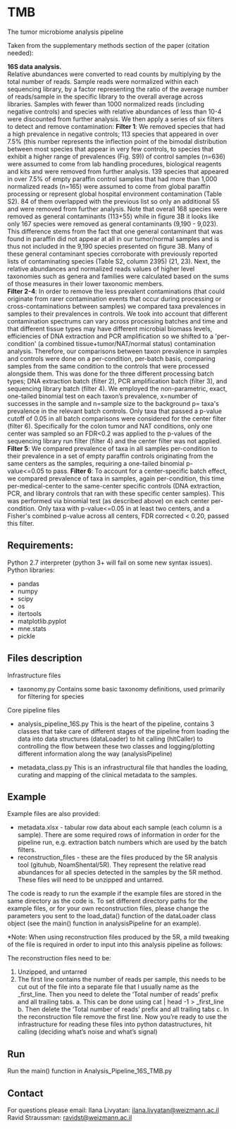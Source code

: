 # TMB
The tumor microbiome analysis pipeline

Taken from the supplementary methods section of the paper (citation needed):

**16S data analysis.**  
Relative abundances were converted to read counts by multiplying by the total number of reads. Sample reads were normalized within each sequencing library, by a factor representing the ratio of the average number of reads/sample in the specific library to the overall average across libraries. Samples with fewer than 1000 normalized reads (including negative controls) and species with relative abundances of less than 10-4 were discounted from further analysis. 
We then apply a series of six filters to detect and remove contamination:
**Filter 1**: We removed species that had a high prevalence in negative controls; 113 species that appeared in over 7.5% (this number represents the inflection point of the bimodal distribution between most species that appear in very few controls, to species that exhibit a higher range of prevalences (Fig. S9)) of control samples (n=636) were assumed to come from lab handling procedures, biological reagents and kits and were removed from further analysis. 139 species that appeared in over 7.5% of empty paraffin control samples that had more than 1,000 normalized reads (n=165) were assumed to come from global paraffin processing or represent global hospital environment contamination (Table S2). 84 of them overlapped with the previous list so only an additional 55 and were removed from further analysis. Note that overall 168 species were removed as general contaminants (113+55) while in figure 3B it looks like only 167 species were removed as general contaminants (9,190 - 9,023). This difference stems from the fact that one general contaminant that was found in paraffin did not appear at all in our tumor/normal samples and is thus not included in the 9,190 species presented on figure 3B. Many of these general contaminant species corroborate with previously reported lists of contaminating species (Table S2, column 2395) (21, 23). Next, the relative abundances and normalized reads values of higher level taxonomies such as genera and families were calculated based on the sums of those measures in their lower taxonomic members.  
**Filter 2-4**: In order to remove the less prevalent contaminations (that could originate from rarer contamination events that occur during processing or cross-contaminations between samples) we compared taxa prevalences in samples to their prevalences in controls. We took into account that different contamination spectrums can vary across processing batches and time and that different tissue types may have different microbial biomass levels, efficiencies of DNA extraction and PCR amplification so we shifted to a 'per-condition' (a combined tissue+tumor/NAT/normal status) contamination analysis. Therefore, our comparisons between taxon prevalence in samples and controls were done on a per-condition, per-batch basis, comparing samples from the same condition to the controls that were processed alongside them. This was done for the three different processing batch types; DNA extraction batch (filter 2), PCR amplification batch (filter 3), and sequencing library batch (filter 4). We employed the non-parametric, exact, one-tailed binomial test on each taxon’s prevalence, x=number of successes in the sample and  n=sample size to the background p= taxa's prevalence in the relevant batch controls. Only taxa that passed a p-value cutoff of 0.05 in all batch comparisons were considered for the center filter (filter 6). Specifically for the colon tumor and NAT conditions, only one center was sampled so an FDR<0.2 was applied to the p-values of the sequencing library run filter (filter 4) and the center filter was not applied.
**Filter 5**:   We compared prevalence of taxa in all samples per-condition to their prevalence in a set of empty paraffin controls originating from the same centers as the samples, requiring a one-tailed binomial p-value<=0.05 to pass.
**Filter 6**: To account for a center-specific batch effect, we compared prevalence of taxa in samples, again per-condition, this time per-medical-center to the same-center specific controls (DNA extraction, PCR, and library controls that ran with these specific center samples).  This was performed via binomial test (as described above) on each center per-condition. Only taxa with p-value<=0.05  in at least two centers, and a Fisher's combined p-value across all centers, FDR corrected < 0.20, passed this filter.


Requirements:
-------------
Python 2.7 interpreter (python 3+ will fail on some new syntax issues).
Python libraries:
-	pandas
-	numpy
-	scipy
-	os
-	itertools
-	matplotlib.pyplot
-	mne.stats
-	pickle

Files description
-----------------
Infrastructure files

- taxonomy.py	Contains some basic taxonomy definitions, used primarily for filtering for species

Core pipeline files

- analysis_pipeline_16S.py	This is the heart of the pipeline, contains 3 classes that take care of different stages of the pipeline from loading the data into data structures (dataLoader) to hit calling (hitCaller) to controlling the flow between these two classes and logging/plotting different information along the way (analysisPipeline)

- metadata_class.py	This is an infrastructural file that handles the loading, curating and mapping of the clinical metadata to the samples.

Example
---------
Example files are also provided:
- metadata.xlsx - tabular row data about each sample (each column is a sample). There are some required rows of information in order for the pipeline run, e.g. extraction batch numbers which are used by the batch filters.
- reconstruction_files - these are the files produced by the 5R analysis tool (gituhub, NoamShental/5R). They represent the relative read abundances for all species detected in the samples by the 5R method. These files will need to be unzipped and untarred. 

The code is ready to run the example if the example files are stored in the same directory as the code is.
To set different directory paths for the example files, or for your own reconstruction files, please change the parameters you sent to the load_data() function of the dataLoader class object (see the main() function in analysisPipeline for an example).

*Note: 
When using reconstruction files produced by the 5R, a mild tweaking of the file is required in order to input into this analysis pipeline as follows:

The reconstruction files need to be:
1)	Unzipped, and untarred
2)	The first line contains the number of reads per sample, this needs to be cut out of the file into a separate file that I usually name as the <reconstruction filename>_first_line. Then you need to delete the ‘Total number of reads’ prefix and all trailing tabs.
a.	This can be done using cat <reconstruction file> | head -1 > <reconstruction file>_first_line
b.	Then delete the ‘Total number of reads’ prefix and all trailing tabs
c.	In the reconstruction file remove the first line.
Now you’re ready to use the infrastructure for reading these files into python datastructures, hit calling (deciding what’s noise and what’s signal) 


Run
-------------
Run the main() function in Analysis_Pipeline_16S_TMB.py

Contact
-------------
For questions please email:
Ilana Livyatan: ilana.livyatan@weizmann.ac.il
Ravid Straussman: ravidst@weizmann.ac.il
